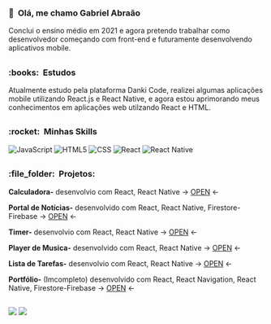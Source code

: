 
  <h3>👋 &nbsp;Olá, me chamo Gabriel Abraão</h3>
  Conclui o ensino médio em 2021 e agora pretendo trabalhar como desenvolvedor começando com front-end e futuramente desenvolvendo aplicativos mobile.
  
##

  <h3>:books: &nbsp;Estudos</h3>
   Atualmente estudo pela plataforma Danki Code, realizei algumas aplicações mobile utilizando React.js e React Native, e agora estou aprimorando meus conhecimentos    em aplicações web utilzando React e HTML.

##
<h3> :rocket: &nbsp;Minhas Skills </h3>

  ![JavaScript](https://img.shields.io/badge/-JavaScript-333333?style=flat&logo=javascript)
  ![HTML5](https://img.shields.io/badge/-HTML5-333333?style=flat&logo=HTML5)
  ![CSS](https://img.shields.io/badge/-CSS-333333?style=flat&logo=CSS3&logoColor=1572B6)
  ![React](https://img.shields.io/badge/-React-333333?style=flat&logo=react)
  ![React Native](https://img.shields.io/badge/-React%20Native-333333?style=flat&logo=react)
 
 ##
 <h3> :file_folder: &nbsp;Projetos: </h3>

  **Calculadora-** desenvolvio com React, React Native -> [OPEN](https://gabrielpossasb.github.io/Calculadora/) <-

  **Portal de Notícias-** desenvolvido com React, React Native, Firestore-Firebase -> [OPEN](https://gabrielpossasb.github.io/Portal-Noticias/) <- 

   **Timer-** desenvolvio com React, React Native -> [OPEN](https://gabrielpossasb.github.io/Timer/) <- 
 
   **Player de Musica-** desenvolvido com React, React Native -> [OPEN](https://gabrielpossasb.github.io/Player-Music/) <-  

   **Lista de Tarefas-** desenvolvio com React, React Native -> [OPEN](https://gabrielpossasb.github.io/Tarefas/) <- 

   **Portfólio-** (Imcompleto) desenvolvido com React, React Navigation, React Native, Firestore-Firebase -> [OPEN](https://gabrielpossasb.github.io/Portifolio/) <- 

##
   
<a href = "mailto:gabrielpossasb@gmail.com"><img src="https://img.shields.io/badge/-Gmail-%23333?style=for-the-badge&logo=gmail&logoColor=white" target="_blank"></a>
<a href="https://www.linkedin.com/in/gabriel-borges-b/" target="_blank"><img src="https://img.shields.io/badge/-LinkedIn-%230077B5?style=for-the-badge&logo=linkedin&logoColor=white" target="_blank"></a> 
